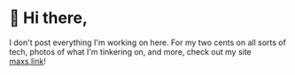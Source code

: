 # 👋 Hi there,

I don't post everything I'm working on here. For my two cents on all sorts of tech, photos of what I'm tinkering on, and more, check out my site [maxs.link](https://maxs.link/)!

